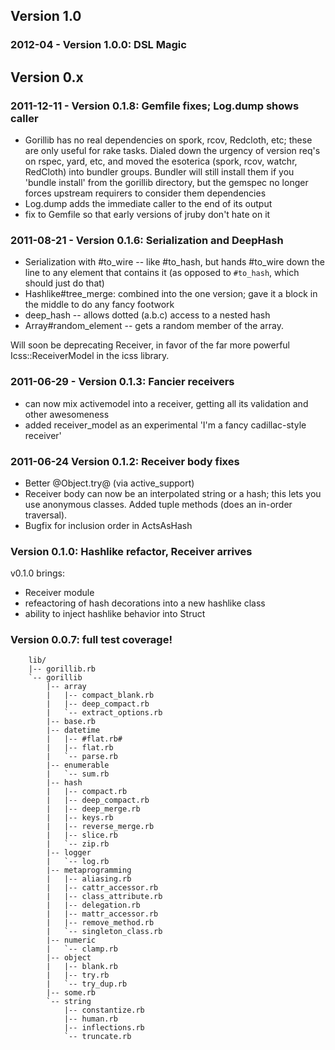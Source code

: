 ## Version 1.0

### 2012-04 - Version 1.0.0: DSL Magic

## Version 0.x

### 2011-12-11 - Version 0.1.8: Gemfile fixes; Log.dump shows caller

* Gorillib has no real dependencies on spork, rcov, Redcloth, etc; these are only useful for rake tasks. Dialed down the urgency of version req's on rspec, yard, etc, and moved the esoterica (spork, rcov, watchr, RedCloth) into bundler groups. Bundler will still install them if you 'bundle install' from the gorillib directory, but the gemspec no longer forces upstream requirers to consider them dependencies
* Log.dump adds the immediate caller to the end of its output
* fix to Gemfile so that early versions of jruby don't hate on it

### 2011-08-21 - Version 0.1.6: Serialization and DeepHash

* Serialization with #to_wire -- like #to_hash, but hands #to_wire down the line to any element that contains it (as opposed to `#to_hash`, which should just do that)
* Hashlike#tree_merge: combined into the one version; gave it a block in the middle to do any fancy footwork
* deep_hash -- allows dotted (a.b.c) access to a nested hash
* Array#random_element -- gets a random member of the array.

Will soon be deprecating Receiver, in favor of the far more powerful Icss::ReceiverModel in the icss library.

### 2011-06-29 - Version 0.1.3: Fancier receivers

* can now mix activemodel into a receiver, getting all its validation and other awesomeness
* added receiver_model as an experimental 'I'm a fancy cadillac-style receiver'

### 2011-06-24 Version 0.1.2: Receiver body fixes

* Better @Object.try@ (via active_support)
* Receiver body can now be an interpolated string or a hash; this lets you use anonymous classes. Added tuple methods (does an in-order traversal).
* Bugfix for inclusion order in ActsAsHash

### Version 0.1.0: Hashlike refactor, Receiver arrives

v0.1.0 brings:

* Receiver module
* refeactoring of hash decorations into a new hashlike class
* ability to inject hashlike behavior into Struct

### Version 0.0.7: full test coverage!

        lib/
        |-- gorillib.rb
        `-- gorillib
            |-- array
            |   |-- compact_blank.rb
            |   |-- deep_compact.rb
            |   `-- extract_options.rb
            |-- base.rb
            |-- datetime
            |   |-- #flat.rb#
            |   |-- flat.rb
            |   `-- parse.rb
            |-- enumerable
            |   `-- sum.rb
            |-- hash
            |   |-- compact.rb
            |   |-- deep_compact.rb
            |   |-- deep_merge.rb
            |   |-- keys.rb
            |   |-- reverse_merge.rb
            |   |-- slice.rb
            |   `-- zip.rb
            |-- logger
            |   `-- log.rb
            |-- metaprogramming
            |   |-- aliasing.rb
            |   |-- cattr_accessor.rb
            |   |-- class_attribute.rb
            |   |-- delegation.rb
            |   |-- mattr_accessor.rb
            |   |-- remove_method.rb
            |   `-- singleton_class.rb
            |-- numeric
            |   `-- clamp.rb
            |-- object
            |   |-- blank.rb
            |   |-- try.rb
            |   `-- try_dup.rb
            |-- some.rb
            `-- string
                |-- constantize.rb
                |-- human.rb
                |-- inflections.rb
                `-- truncate.rb

